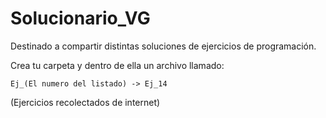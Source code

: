 # Solucionario_VG

Destinado a compartir distintas soluciones de ejercicios de programación.

Crea tu carpeta y dentro de ella un archivo llamado: 

    Ej_(El numero del listado) -> Ej_14

(Ejercicios recolectados de internet)
